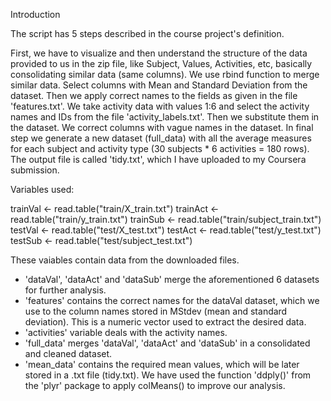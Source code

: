 Introduction

The script has 5 steps described in the course project's definition.

First, we have to visualize and then understand the structure of the data provided to us in the zip file, like Subject, Values, Activities, etc, basically consolidating similar data (same columns). We use rbind function to merge similar data.
Select columns with Mean and Standard Deviation from the dataset. Then we apply correct names to the fields as given in the file 'features.txt'.
We take activity data with values 1:6 and select the activity names and IDs from the file 'activity_labels.txt'. Then we  substitute them in the dataset.
We correct columns with vague names in the dataset.
In final step we generate a new dataset (full_data) with all the average measures for each subject and activity type (30 subjects * 6 activities = 180 rows). The output file is called 'tidy.txt', which I have uploaded to my Coursera submission.

Variables used:

trainVal <- read.table("train/X_train.txt")
trainAct <- read.table("train/y_train.txt")
trainSub <- read.table("train/subject_train.txt")
testVal <- read.table("test/X_test.txt")
testAct <- read.table("test/y_test.txt")
testSub <- read.table("test/subject_test.txt")

These vaiables contain data from the downloaded files.

- 'dataVal', 'dataAct' and 'dataSub' merge the aforementioned 6 datasets for further analysis.
- 'features' contains the correct names for the dataVal dataset, which we use to the column names stored in MStdev (mean and standard deviation). This is a numeric vector used to extract the desired data.
- 'activities' variable deals with the activity names.
- 'full_data' merges 'dataVal', 'dataAct' and 'dataSub' in a consolidated and cleaned dataset.
- 'mean_data' contains the required mean values, which will be later stored in a .txt file (tidy.txt). We have used the function 'ddply()' from the 'plyr' package to apply colMeans() to improve our analysis.
